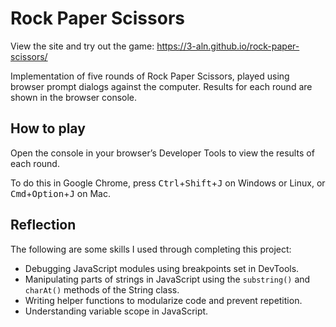 # Rock Paper Scissors

View the site and try out the game: https://3-aln.github.io/rock-paper-scissors/

Implementation of five rounds of Rock Paper Scissors, played using browser prompt dialogs against the computer. Results for each round are shown in the browser console.

## How to play

Open the console in your browser’s Developer Tools to view the results of each round.

To do this in Google Chrome, press <kbd>Ctrl</kbd>+<kbd>Shift</kbd>+<kbd>J</kbd> on Windows or Linux, or <kbd>Cmd</kbd>+<kbd>Option</kbd>+<kbd>J</kbd> on Mac.

## Reflection

The following are some skills I used through completing this project:

* Debugging JavaScript modules using breakpoints set in DevTools.
* Manipulating parts of strings in JavaScript using the `substring()` and `charAt()` methods of the String class.
* Writing helper functions to modularize code and prevent repetition.
* Understanding variable scope in JavaScript.
